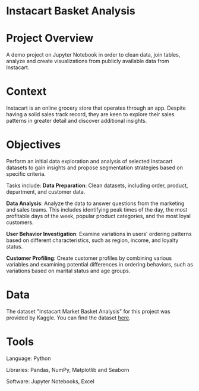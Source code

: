 # Instacart Basket Analysis

# Project Overview
A demo project on Jupyter Notebook in order to clean data, join tables, analyze and create visualizations from publicly available data from Instacart. 

# Context
Instacart is an online grocery store that operates through an app. Despite having a solid sales track record, they are keen to explore their sales patterns in greater detail and discover additional insights.

# Objectives
Perform an initial data exploration and analysis of selected Instacart datasets to gain insights and propose segmentation strategies based on specific criteria.

Tasks include:
**Data Preparation**: Clean datasets, including order, product, department, and customer data.

**Data Analysis**: Analyze the data to answer questions from the marketing and sales teams. This includes identifying peak times of the day, the most profitable days of the week, popular product categories, and the most loyal customers.

**User Behavior Investigation**: Examine variations in users' ordering patterns based on different characteristics, such as region, income, and loyalty status.

**Customer Profiling**: Create customer profiles by combining various variables and examining potential differences in ordering behaviors, such as variations based on marital status and age groups.

# Data
The dataset "Instacart Market Basket Analysis" for this project was provided by Kaggle.
You can find the dataset [here](https://www.kaggle.com/c/instacart-market-basket-analysis/data).


# Tools 
Language: Python

Libraries: Pandas, NumPy, Matplotlib and Seaborn

Software: Jupyter Notebooks, Excel


